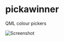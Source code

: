 # pickawinner
QML colour pickers

![Screenshot](https://github.com/mitchcurtis/pickawinner/blob/master/screenshot.png)
